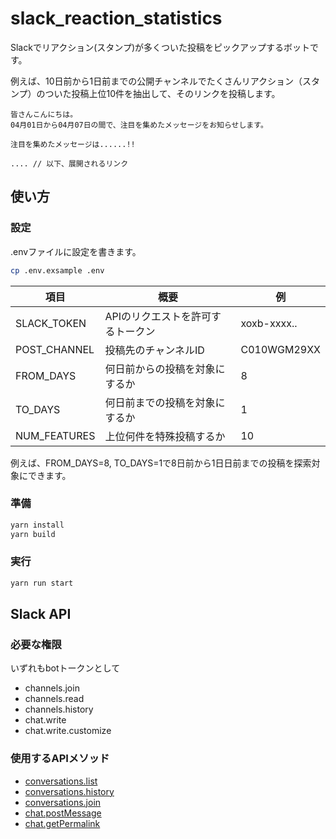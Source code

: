 # slack_reaction_statistics

Slackでリアクション(スタンプ)が多くついた投稿をピックアップするボットです。

例えば、10日前から1日前までの公開チャンネルでたくさんリアクション（スタンプ）のついた投稿上位10件を抽出して、そのリンクを投稿します。

```
皆さんこんにちは。
04月01日から04月07日の間で、注目を集めたメッセージをお知らせします。

注目を集めたメッセージは......!!

.... // 以下、展開されるリンク
```

## 使い方

### 設定
.envファイルに設定を書きます。
```sh
cp .env.exsample .env
```

| 項目 | 概要 | 例 |
| --- | --- | --- |
| SLACK_TOKEN | APIのリクエストを許可するトークン | xoxb-xxxx.. |
| POST_CHANNEL | 投稿先のチャンネルID | C010WGM29XX |
| FROM_DAYS | 何日前からの投稿を対象にするか | 8 |
| TO_DAYS | 何日前までの投稿を対象にするか | 1 | 
| NUM_FEATURES | 上位何件を特殊投稿するか | 10 |

例えば、FROM_DAYS=8, TO_DAYS=1で8日前から1日日前までの投稿を探索対象にできます。

### 準備
```sh
yarn install
yarn build
```

### 実行
```sh
yarn run start
```

## Slack API
### 必要な権限
いずれもbotトークンとして

- channels.join
- channels.read
- channels.history
- chat.write
- chat.write.customize

### 使用するAPIメソッド

- [conversations.list](https://api.slack.com/methods/conversations.list)
- [conversations.history](https://api.slack.com/methods/conversations.history)
- [conversations.join](https://api.slack.com/methods/conversations.join)
- [chat.postMessage](https://api.slack.com/methods/chat.postMessage)
- [chat.getPermalink](https://api.slack.com/methods/chat.getPermalink)
